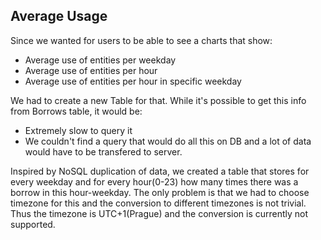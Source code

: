 Average Usage
-------------

Since we wanted for users to be able to see a charts that show:
- Average use of entities per weekday
- Average use of entities per hour
- Average use of entities per hour in specific weekday

We had to create a new Table for that.
While it's possible to get this info from Borrows table,
it would be:
- Extremely slow to query it
- We couldn't find a query that would do all this on DB and a lot of data would have to be transfered to server.


Inspired by NoSQL duplication of data, we created a table that stores
for every weekday and for every hour(0-23) how many times there was a borrow in this hour-weekday. The only problem is that we had to choose
timezone for this and the conversion to different timezones is not trivial. Thus the timezone is UTC+1(Prague) and the conversion is currently not supported.